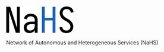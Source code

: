 ![NaHS logo][logo]

Network of Autonomous and Heterogeneous Services (NaHS)

[logo]: .res/img/nahs.png "Logo Title Text 2"
